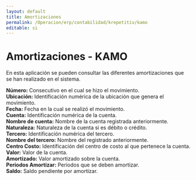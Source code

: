 ```yaml
---
layout: default
title: Amortizaciones
permalink: /Operacion/erp/contabilidad/krepetitiv/kamo
editable: si
---
```


# Amortizaciones - KAMO

En esta aplicación se pueden consultar las diferentes amortizaciones que se han realizado en el sistema.  



**Número:** Consecutivo en el cual se hizo el movimiento.  
**Ubicación:** Identificación numérica de la ubicación que genera el movimiento.  
**Fecha:** Fecha en la cual se realizó el movimiento.  
**Cuenta:** Identificación numérica de la cuenta.  
**Nombre de cuenta:** Nombre de la cuenta registrada anteriormente.  
**Naturaleza:** Naturaleza de la cuenta si es débito o crédito.  
**Tercero:** Identificación numérica del tercero.  
**Nombre del tercero:** Nombre del registrado anteriormente.  
**Centro Costo:** Identificación del centro de costo al que pertenece la cuenta.  
**Valor:** Valor de la cuenta.  
**Amortizado:** Valor amortizado sobre la cuenta.  
**Periodos Amortizar:** Periodos que se deben amortizar.  
**Saldo:** Saldo pendiente por amortizar.  



